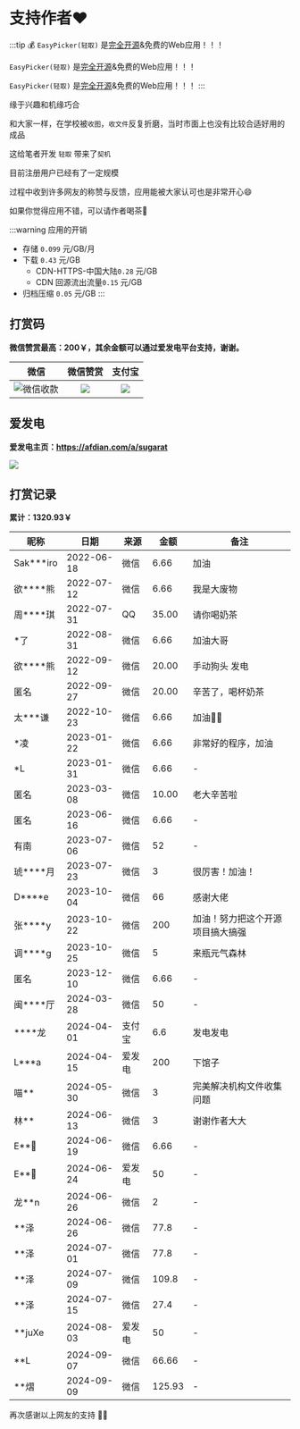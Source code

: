 # 支持作者❤️

:::tip 💰
`EasyPicker(轻取)` 是[完全开源](https://github.com/ATQQ/easypicker2-client)&免费的Web应用！！！

`EasyPicker(轻取)` 是[完全开源](https://github.com/ATQQ/easypicker2-client)&免费的Web应用！！！

`EasyPicker(轻取)` 是[完全开源](https://github.com/ATQQ/easypicker2-client)&免费的Web应用！！！
:::

缘于兴趣和机缘巧合

和大家一样，在学校被`收图`，`收文件`反复折磨，当时市面上也没有比较合适好用的成品

这给笔者开发 `轻取` 带来了`契机`

目前注册用户已经有了一定规模

过程中收到许多网友的称赞与反馈，应用能被大家认可也是非常开心😄

如果你觉得应用不错，可以请作者喝茶🍵

:::warning 应用的开销

- 存储 `0.099` 元/GB/月
- 下载 `0.43` 元/GB
  - CDN-HTTPS-中国大陆`0.28` 元/GB
  - CDN 回源流出流量`0.15` 元/GB
- 归档压缩 `0.05` 元/GB
  :::

## 打赏码

**微信赞赏最高：200￥，其余金额可以通过爱发电平台支持，谢谢。**

|                                          微信                                           |                                微信赞赏                                 |                                 支付宝                                  |
| :-------------------------------------------------------------------------------------: | :---------------------------------------------------------------------: | :---------------------------------------------------------------------: |
| ![微信收款](https://cdn.upyun.sugarat.top/mdImg/sugar/5a8abb55ed888b133e514e613b0af68e) | ![](https://img.cdn.sugarat.top/mdImg/MTY0Nzc1NTYyOTE5Mw==647755629193) | ![](https://img.cdn.sugarat.top/mdImg/MTY1MTU0NzQyOTg0OA==651547429848) |

## 爱发电

**爱发电主页：https://afdian.com/a/sugarat**

![](https://cdn.upyun.sugarat.top/mdImg/sugar/6677cb36b2706d1920073073288ce42a)

## 打赏记录

**累计：1320.93￥**

| 昵称         | 日期       | 来源   | 金额   | 备注                             |
| ------------ | ---------- | ------ | ------ | -------------------------------- |
| Sak\*\*\*iro | 2022-06-18 | 微信   | 6.66   | 加油                             |
| 欲\*\*\*\*熊 | 2022-07-12 | 微信   | 6.66   | 我是大废物                       |
| 周\*\*\*\*琪 | 2022-07-31 | QQ     | 35.00  | 请你喝奶茶                       |
| \*了         | 2022-08-31 | 微信   | 6.66   | 加油大哥                         |
| 欲\*\*\*\*熊 | 2022-09-12 | 微信   | 20.00  | 手动狗头 发电                    |
| 匿名         | 2022-09-27 | 微信   | 20.00  | 辛苦了，喝杯奶茶                 |
| 太\*\*\*谦   | 2022-10-23 | 微信   | 6.66   | 加油💪🏻                           |
| \*凌         | 2023-01-22 | 微信   | 6.66   | 非常好的程序，加油               |
| \*L          | 2023-01-31 | 微信   | 6.66   | -                                |
| 匿名         | 2023-03-08 | 微信   | 10.00  | 老大辛苦啦                       |
| 匿名         | 2023-06-16 | 微信   | 6.66   | -                                |
| 有南         | 2023-07-06 | 微信   | 52     | -                                |
| 琥\*\*\*\*月 | 2023-07-23 | 微信   | 3      | 很厉害！加油！                   |
| D\*\*\*\*e   | 2023-10-04 | 微信   | 66     | 感谢大佬                         |
| 张\*\*\*\*y  | 2023-10-22 | 微信   | 200    | 加油！努力把这个开源项目搞大搞强 |
| 调\*\*\*\*g  | 2023-10-25 | 微信   | 5      | 来瓶元气森林                     |
| 匿名         | 2023-12-10 | 微信   | 6.66   | -                                |
| 闽\*\*\*\*厅 | 2024-03-28 | 微信   | 50     | -                                |
| \*\*\*\*龙   | 2024-04-01 | 支付宝 | 6.6    | 发电发电                         |
| L\*\*\*a     | 2024-04-15 | 爱发电 | 200    | 下馆子                           |
| 喵\*\*       | 2024-05-30 | 微信   | 3      | 完美解决机构文件收集问题         |
| 林\*\*       | 2024-06-13 | 微信   | 3      | 谢谢作者大大                     |
| E\*\*🐻      | 2024-06-19 | 微信   | 6.66   | -                                |
| E\*\*🐻      | 2024-06-24 | 爱发电 | 50     | -                                |
| 龙\*\*n      | 2024-06-26 | 微信   | 2      | -                                |
| \*\*泽       | 2024-06-26 | 微信   | 77.8   | -                                |
| \*\*泽       | 2024-07-01 | 微信   | 77.8   | -                                |
| \*\*泽       | 2024-07-09 | 微信   | 109.8  | -                                |
| \*\*泽       | 2024-07-15 | 微信   | 27.4   | -                                |
| \*\*juXe     | 2024-08-03 | 爱发电 | 50     | -                                |
| \*\*L        | 2024-09-07 | 微信   | 66.66  | -                                |
| \*\*熠       | 2024-09-09 | 微信   | 125.93 | -                                |

再次感谢以上网友的支持 💐💐
